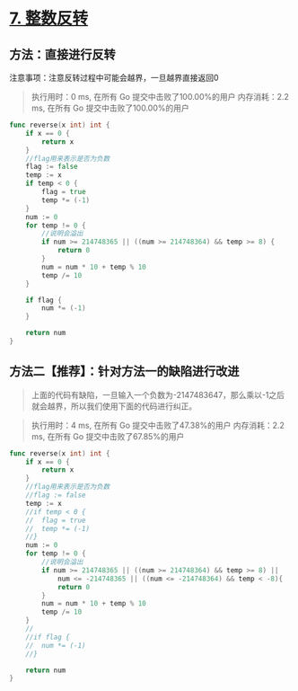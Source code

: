# [7. 整数反转](https://leetcode-cn.com/problems/reverse-integer/)

## 方法：直接进行反转

注意事项：注意反转过程中可能会越界，一旦越界直接返回0

> 执行用时：0 ms, 在所有 Go 提交中击败了100.00%的用户
> 		内存消耗：2.2 ms, 在所有 Go 提交中击败了100.00%的用户

```go
func reverse(x int) int {
	if x == 0 {
		return x
	}
	//flag用来表示是否为负数
	flag := false
	temp := x
	if temp < 0 {
		flag = true
		temp *= (-1)
	}
	num := 0
	for temp != 0 {
		//说明会溢出
		if num >= 214748365 || ((num >= 214748364) && temp >= 8) {
			return 0
		}
		num = num * 10 + temp % 10
		temp /= 10
	}

	if flag {
		num *= (-1)
	}

	return num
}

```

## 方法二【推荐】：针对方法一的缺陷进行改进

> 上面的代码有缺陷，一旦输入一个负数为-2147483647，那么乘以-1之后就会越界，所以我们使用下面的代码进行纠正。

> 执行用时：4 ms, 在所有 Go 提交中击败了47.38%的用户
> 		内存消耗：2.2 ms, 在所有 Go 提交中击败了67.85%的用户


```go
func reverse(x int) int {
	if x == 0 {
		return x
	}
	//flag用来表示是否为负数
	//flag := false
	temp := x
	//if temp < 0 {
	//	flag = true
	//	temp *= (-1)
	//}
	num := 0
	for temp != 0 {
		//说明会溢出
		if num >= 214748365 || ((num >= 214748364) && temp >= 8) ||
			num <= -214748365 || ((num <= -214748364) && temp < -8){
			return 0
		}
		num = num * 10 + temp % 10
		temp /= 10
	}
	//
	//if flag {
	//	num *= (-1)
	//}

	return num
}
```

